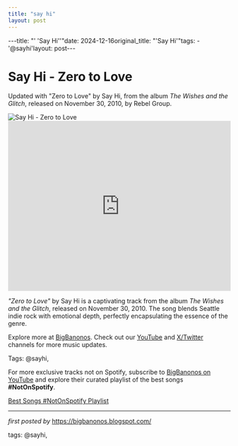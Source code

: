 ```yaml
---
title: "say hi"
layout: post
---
```

---title: "' 'Say Hi''"date: 2024-12-16original_title: "'Say Hi'"tags:  - '@sayhi'layout: post---<!-- Title of the Post --><h1 >Say Hi - Zero to Love</h1> <!-- Introductory Text --><p >Updated with "Zero to Love" by Say Hi, from the album *The Wishes and the Glitch*, released on November 30, 2010, by Rebel Group.</p> <!-- Featured Image --><div > <img src="https://images.genius.com/53f1fe0d7c696621c0010f1079ac3728.750x750x1.jpg" alt="Say Hi - Zero to Love" /></div> <!-- YouTube Video Embed --><div > <iframe width="100%" height="385" src="https://www.youtube.com/embed/0hkwULmne3o" title="Say Hi - Zero To Love" frameborder="0" allow="accelerometer; autoplay; clipboard-write; encrypted-media; gyroscope; picture-in-picture; web-share" referrerpolicy="strict-origin-when-cross-origin" allowfullscreen></iframe></div> <!-- Song Information --><div > <p><em>"Zero to Love"</em> by Say Hi is a captivating track from the album *The Wishes and the Glitch*, released on November 30, 2010. The song blends Seattle indie rock with emotional depth, perfectly encapsulating the essence of the genre.</p></div> <!-- Footer Links --><div > <p>Explore more at <a href="https://bigbanonos.blogspot.com/" target="_blank">BigBanonos</a>. Check out our <a href="https://www.youtube.com/@BigBanonos" target="_blank">YouTube</a> and <a href="https://x.com/bigbanonos" target="_blank">X/Twitter</a> channels for more music updates.</p></div> <!-- Tags --><p >Tags: @sayhi,</p><!--Subscribe and Playlist Links--><div>    <p>For more exclusive tracks not on Spotify, subscribe to <a href="https://www.youtube.com/@BigBanonos" target="_blank">BigBanonos on YouTube</a> and explore their curated playlist of the best songs <strong>#NotOnSpotify</strong>.</p>    <p><a href="https://www.youtube.com/playlist?list=PLtuNtuTatqI0kFahUCbtbfenC_ET5O_tr" target="_blank">Best Songs #NotOnSpotify Playlist<br /></a></p></div><hr /><p><em>first posted by</em> <a href="https://bigbanonos.blogspot.com/" rel="noopener" target="_new">https://bigbanonos.blogspot.com/</a></p><p>tags: @sayhi,</p>